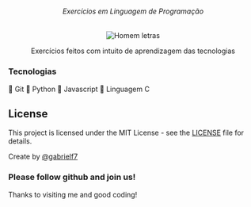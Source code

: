<div align="center">
  <h6>Exercícios em Linguagem de Programação</h6>
  
  <img alt="Homem letras" src="https://github.com/gabrielf7/code-exercises/blob/master/readme-files/h-letras.gif" >
  
  <p>Exercícios feitos com intuito de aprendizagem das tecnologias</p>
</div>

### Tecnologias

:penguin: Git
:snake: Python
:leopard: Javascript
🎅 Linguagem C

## License

This project is licensed under the MIT License - see the [LICENSE](https://github.com/gabrielf7/PrimeiroBootstrap/blob/master/LICENSE) file for details.

Create by [@gabrielf7](https://github.com/gabrielf7)

### Please follow github and join us!
Thanks to visiting me and good coding!
